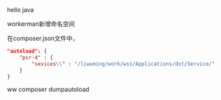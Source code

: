 


hello java




workerman新增命名空间

在composer.json文件中，
```json
"autoload": {
	"psr-4" : {
		"sevices\\" : "/liwuming/work/wss/Applications/dxt/Service/"
	}
}
```
ww
composer dumpautoload

